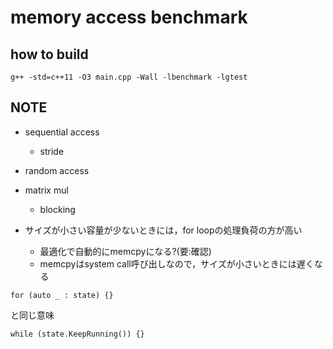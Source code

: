 # memory access benchmark

## how to build
```
g++ -std=c++11 -O3 main.cpp -Wall -lbenchmark -lgtest
```

## NOTE
* sequential access
  * stride
* random access
* matrix mul
  * blocking

* サイズが小さい容量が少ないときには，for loopの処理負荷の方が高い
  * 最適化で自動的にmemcpyになる?(要:確認)
  * memcpyはsystem call呼び出しなので，サイズが小さいときには遅くなる

```
for (auto _ : state) {}
```
と同じ意味
```
while (state.KeepRunning()) {}
```
